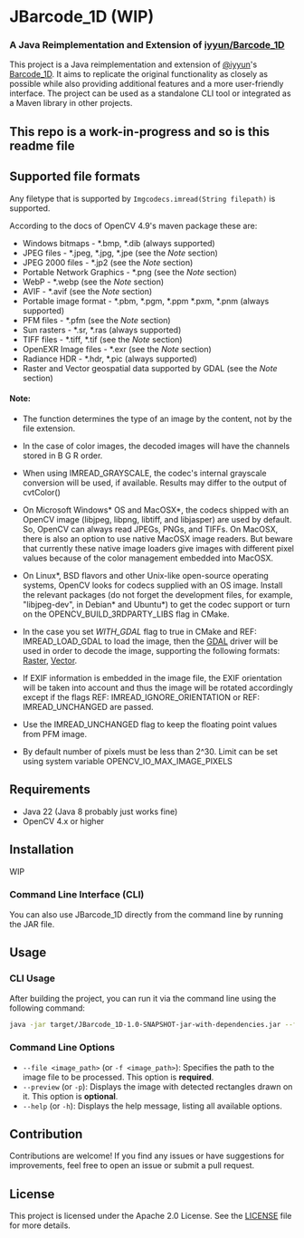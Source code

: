 # JBarcode_1D (WIP)

### A Java Reimplementation and Extension of [iyyun/Barcode_1D](https://github.com/iyyun/Barcode_1D)

This project is a Java reimplementation and extension of [@iyyun](https://github.com/iyyun)'s [Barcode_1D](https://github.com/iyyun/Barcode_1D). It aims to replicate the original functionality as closely as possible while also providing additional features and a more user-friendly interface. The project can be used as a standalone CLI tool or integrated as a Maven library in other projects.

## This repo is a work-in-progress and so is this readme file

## Supported file formats

Any filetype that is supported by `Imgcodecs.imread(String filepath)` is supported.

According to the docs of OpenCV 4.9's maven package these are:

- Windows bitmaps - \*.bmp, \*.dib (always supported)
- JPEG files - \*.jpeg, \*.jpg, \*.jpe (see the *Note* section)
- JPEG 2000 files - \*.jp2 (see the *Note* section)
- Portable Network Graphics - \*.png (see the *Note* section)
- WebP - \*.webp (see the *Note* section)
- AVIF - \*.avif (see the *Note* section)
- Portable image format - \*.pbm, \*.pgm, \*.ppm \*.pxm, \*.pnm (always supported)
- PFM files - \*.pfm (see the *Note* section)
- Sun rasters - \*.sr, \*.ras (always supported)
- TIFF files - \*.tiff, \*.tif (see the *Note* section)
- OpenEXR Image files - \*.exr (see the *Note* section)
- Radiance HDR - \*.hdr, \*.pic (always supported)
- Raster and Vector geospatial data supported by GDAL (see the *Note* section)

#### Note:

- The function determines the type of an image by the content, not by the file extension.

- In the case of color images, the decoded images will have the channels stored in B G R order.

- When using IMREAD_GRAYSCALE, the codec's internal grayscale conversion will be used, if available. Results may differ to the output of cvtColor()

- On Microsoft Windows\* OS and MacOSX\*, the codecs shipped with an OpenCV image (libjpeg, libpng, libtiff, and libjasper) are used by default. So, OpenCV can always read JPEGs, PNGs, and TIFFs. On MacOSX, there is also an option to use native MacOSX image readers. But beware that currently these native image loaders give images with different pixel values because of the color management embedded into MacOSX.

- On Linux\*, BSD flavors and other Unix-like open-source operating systems, OpenCV looks for codecs supplied with an OS image. Install the relevant packages (do not forget the development files, for example, "libjpeg-dev", in Debian\* and Ubuntu\*) to get the codec support or turn on the OPENCV_BUILD_3RDPARTY_LIBS flag in CMake.

- In the case you set *WITH_GDAL* flag to true in CMake and REF: IMREAD_LOAD_GDAL to load the image, then the [GDAL](http://www.gdal.org) driver will be used in order to decode the image, supporting the following formats: [Raster](http://www.gdal.org/formats_list.html), [Vector](http://www.gdal.org/ogr_formats.html).

- If EXIF information is embedded in the image file, the EXIF orientation will be taken into account and thus the image will be rotated accordingly except if the flags REF: IMREAD_IGNORE_ORIENTATION or REF: IMREAD_UNCHANGED are passed.

- Use the IMREAD_UNCHANGED flag to keep the floating point values from PFM image.

- By default number of pixels must be less than 2^30. Limit can be set using system variable OPENCV_IO_MAX_IMAGE_PIXELS

## Requirements

- Java 22 (Java 8 probably just works fine)
- OpenCV 4.x or higher

## Installation
WIP


### Command Line Interface (CLI)

You can also use JBarcode_1D directly from the command line by running the JAR file.

## Usage

### CLI Usage

After building the project, you can run it via the command line using the following command:

```sh
java -jar target/JBarcode_1D-1.0-SNAPSHOT-jar-with-dependencies.jar --file <image_path> [--preview]
```

### Command Line Options

- `--file <image_path>` (or `-f <image_path>`): Specifies the path to the image file to be processed. This option is **required**.
- `--preview` (or `-p`): Displays the image with detected rectangles drawn on it. This option is **optional**.
- `--help` (or `-h`): Displays the help message, listing all available options.


## Contribution

Contributions are welcome! If you find any issues or have suggestions for improvements, feel free to open an issue or submit a pull request.

## License

This project is licensed under the Apache 2.0 License. See the [LICENSE](LICENSE) file for more details.
